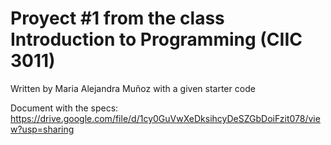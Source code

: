 # Proyect #1 from the class Introduction to Programming (CIIC 3011) 

Written by Maria Alejandra Muñoz with a given starter code

Document with the specs: https://drive.google.com/file/d/1cy0GuVwXeDksihcyDeSZGbDoiFzit078/view?usp=sharing
